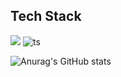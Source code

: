 

## Tech Stack
<img src="https://img.shields.io/badge/Python-3766AB?style=flat-square&logo=Python&logoColor=white"/></a>
![ts](https://badgen.net/badge/-/TypeScript/blue?icon=typescript&label)


<!---
pjkfckr/pjkfckr is a ✨ special ✨ repository because its `README.md` (this file) appears on your GitHub profile.
You can click the Preview link to take a look at your changes.
--->
![Anurag's GitHub stats](https://github-readme-stats.vercel.app/api?username=pjkfckr&show_icons=true&theme=radical)
